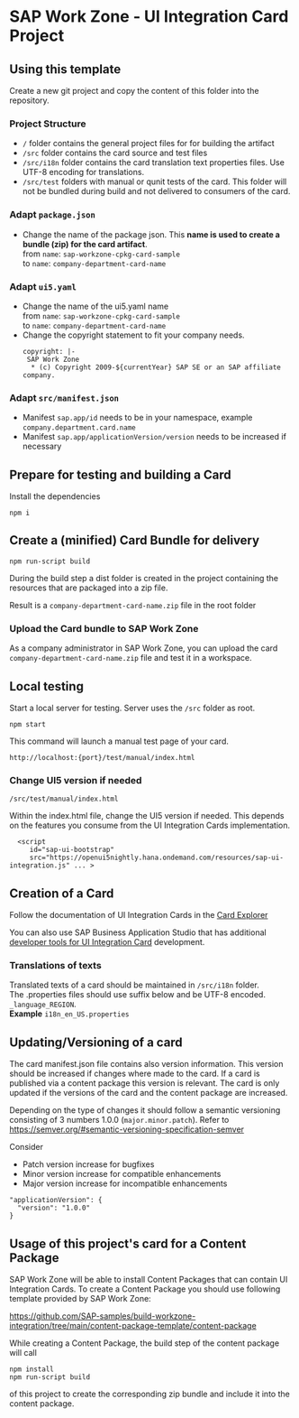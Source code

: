 # SAP Work Zone - UI Integration Card Project

## Using this template
Create a new git project and copy the content of this folder into the repository.


### Project Structure
- ````/```` folder contains the general project files for for building the artifact
- ````/src```` folder contains the card source and test files
- ````/src/i18n```` folder contains the card translation text properties files. Use UTF-8 encoding for translations.
- ````/src/test```` folders with manual or qunit tests of the card. This folder will not be bundled during build and not delivered to consumers of the card.

### Adapt ````package.json````
- Change the name of the package json. This **name is used to create a bundle (zip) for the card artifact**.  
	from ````name````: ````sap-workzone-cpkg-card-sample````  
	to ````name````: ````company-department-card-name````

### Adapt ````ui5.yaml````
- Change the name of the ui5.yaml name  
from  ````name````: ````sap-workzone-cpkg-card-sample````  
to ````name````: ````company-department-card-name````
- Change the copyright statement to fit your company needs.
  ````
  copyright: |-
   SAP Work Zone 
    * (c) Copyright 2009-${currentYear} SAP SE or an SAP affiliate company.
  ````

### Adapt ````src/manifest.json````
- Manifest ````sap.app/id```` needs to be in your namespace, example ````company.department.card.name````
- Manifest ````sap.app/applicationVersion/version```` needs to be increased if necessary

## Prepare for testing and building a Card

Install the dependencies
`````
npm i
`````

## Create a (minified) Card Bundle for delivery
`````
npm run-script build
`````
During the build step a dist folder is created in the project containing the resources that are packaged into a zip file.

Result is a ````company-department-card-name.zip```` file in the root folder

### Upload the Card bundle to SAP Work Zone
As a company administrator in SAP Work Zone, you can upload the card ````company-department-card-name.zip```` file and test it in a workspace.

## Local testing
Start a local server for testing. Server uses the ````/src```` folder as root.

`````
npm start
`````

This command will launch a manual test page of your card.  

````http://localhost:{port}/test/manual/index.html````

### Change UI5 version if needed
````
/src/test/manual/index.html
````
Within the index.html file, change the UI5 version if needed. This depends on the features you consume from the UI Integration Cards implementation.
````
  <script
     id="sap-ui-bootstrap"
	 src="https://openui5nightly.hana.ondemand.com/resources/sap-ui-integration.js" ... >
````

## Creation of a Card
Follow the documentation of UI Integration Cards
in the [Card Explorer](https://sapui5.hana.ondemand.com/test-resources/sap/ui/integration/demokit/cardExplorer/webapp/index.html#/explore/list)

You can also use SAP Business Application Studio that has additional [developer tools for UI Integration Card](https://help.sap.com/viewer/7d3b9c7211ca4d7a9630b524205ee836/Cloud/en-US/160f56a5d45a4392a78daf0cec35aad9.html) development.

### Translations of texts
Translated texts of a card should be maintained in ````/src/i18n```` folder.  
The .properties files should use suffix below and be UTF-8 encoded.
````_language_REGION````.  
**Example**
````i18n_en_US.properties````


## Updating/Versioning of a card
The card manifest.json file contains also version information.
This version should be increased if changes where made to the card. 
If a card is published via a content package this version is relevant.
The card is only updated if the versions of the card and the content package are increased.

Depending on the type of changes it should follow a semantic versioning consisting of 3 numbers 1.0.0 (`major.minor.patch`).
Refer to https://semver.org/#semantic-versioning-specification-semver

Consider 
- Patch version increase for bugfixes
- Minor version increase for compatible enhancements
- Major version increase for incompatible enhancements


````
"applicationVersion": {
  "version": "1.0.0"
}
````

## Usage of this project's card for a Content Package
SAP Work Zone will be able to install Content Packages that can contain UI Integration Cards.
To create a Content Package you should use following template provided by SAP Work Zone:

https://github.com/SAP-samples/build-workzone-integration/tree/main/content-package-template/content-package

While creating a Content Package, the build step of the content package will call  

````npm install````  
````npm run-script build````  

of this project to create the corresponding zip bundle and include it into the content package.
